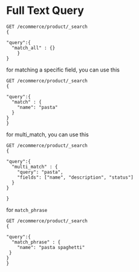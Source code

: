 # Full Text Query

    GET /ecommerce/product/_search
    {
      
    "query":{
      "match_all" : {}
        }
    }

for matching a specific field, you can use this

    GET /ecommerce/product/_search
    {
    
    "query":{
      "match" : {
        "name": "pasta"
      }
    }
    }
    
for multi_match, you can use this

    GET /ecommerce/product/_search
    {
    
    "query":{
      "multi_match" : {
        "query": "pasta",
        "fields": ["name", "description", "status"]
      }
    }
    
    }
        
for `match_phrase` 
    
    GET /ecommerce/product/_search
    {
    
    "query":{
      "match_phrase" : {
        "name": "pasta spaghetti"
     }
    }
    }    


    
    
    
    
    
    
    
    
    